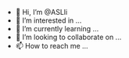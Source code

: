 - 👋 Hi, I’m @ASLli
- 👀 I’m interested in ...
- 🌱 I’m currently learning ...
- 💞️ I’m looking to collaborate on ...
- 📫 How to reach me ...

<!---
ASLli/ASLli is a ✨ special ✨ repository because its `README.md` (this file) appears on your GitHub profile.
You can click the Preview link to take a look at your changes.
--->

